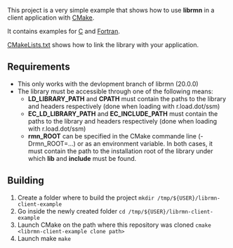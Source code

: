 This project is a very simple example that shows how to use **librmn**
in a client application with [CMake](https://cmake.org).

It contains examples for [C](hello.c) and [Fortran](hello.F90).

[CMakeLists.txt](CMakeLists.txt) shows how to link the library with your
application.


## Requirements

- This only works with the devlopment branch of librmn (20.0.0)
- The library must be accessible through one of the following means:
    - **LD_LIBRARY_PATH** and **CPATH** must contain the paths to the library
      and headers respectively (done when loading with r.load.dot/ssm)
    - **EC_LD_LIBRARY_PATH** and **EC_INCLUDE_PATH** must contain the paths
      to the library and headers respectively (done when loading with r.load.dot/ssm)
    - **rmn_ROOT** can be specified in the CMake commande line (-Drmn_ROOT=...)
      or as an environment variable.  In both cases, it must contain the path
      to the installation root of the library under which **lib** and
      **include** must be found.


## Building

1. Create a folder where to build the project
   `mkdir /tmp/${USER}/librmn-client-example`
2. Go inside the newly created folder
   `cd /tmp/${USER}/librmn-client-example`
3. Launch CMake on the path where this repository was cloned
   `cmake <librmn-client-example clone path>`
4. Launch make
   `make`
